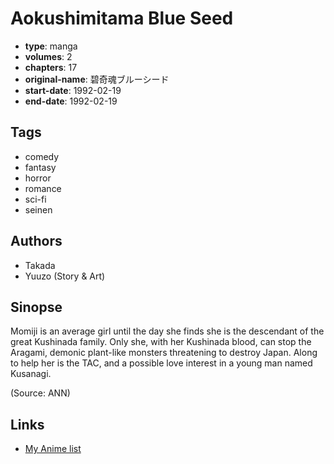 # Aokushimitama Blue Seed

-   **type**: manga
-   **volumes**: 2
-   **chapters**: 17
-   **original-name**: 碧奇魂ブルーシード
-   **start-date**: 1992-02-19
-   **end-date**: 1992-02-19

## Tags

-   comedy
-   fantasy
-   horror
-   romance
-   sci-fi
-   seinen

## Authors

-   Takada
-   Yuuzo (Story & Art)

## Sinopse

Momiji is an average girl until the day she finds she is the descendant of the great Kushinada family. Only she, with her Kushinada blood, can stop the Aragami, demonic plant-like monsters threatening to destroy Japan. Along to help her is the TAC, and a possible love interest in a young man named Kusanagi.

(Source: ANN)

## Links

-   [My Anime list](https://myanimelist.net/manga/1540/Aokushimitama_Blue_Seed)

